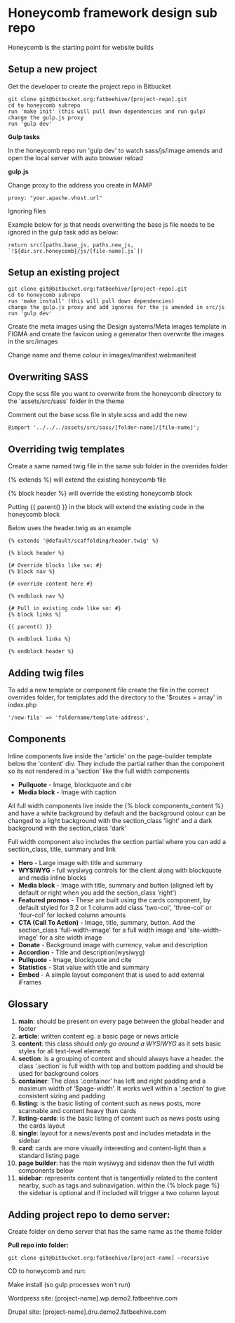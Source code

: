 Honeycomb framework design sub repo
===================================

Honeycomb is the starting point for website builds

Setup a new project
-------------------

Get the developer to create the project repo in Bitbucket

	git clone git@bitbucket.org:fatbeehive/[project-repo].git
	cd to honeycomb subrepo
	run 'make init' (this will pull down dependencies and run gulp)
	change the gulp.js proxy
	run 'gulp dev'

**Gulp tasks**

In the honeycomb repo run 'gulp dev' to watch sass/js/image amends and
open the local server with auto browser reload

**gulp.js**

Change proxy to the address you create in MAMP

	proxy: "your.apache.vhost.url"

Ignoring files

Example below for js that needs overwriting the base js file needs to be
ignored in the gulp task add as below:

	return src([paths.base_js, paths.new_js, `!${dir.src.honeycomb}/js/[file-name].js`])

Setup an existing project
-------------------------

	git clone git@bitbucket.org:fatbeehive/[project-repo].git
	cd to honeycomb subrepo
	run 'make install' (this will pull down dependencies)
	change the gulp.js proxy and add ignores for the js amended in src/js
	run 'gulp dev'

Create the meta images using the Design systems/Meta images template in
FIGMA and create the favicon using a generator then overwrite the images
in the src/images

Change name and theme colour in images/manifest.webmanifest

Overwriting SASS
----------------

Copy the scss file you want to overwrite from the honeycomb directory to
the 'assets/src/sass' folder in the theme

Comment out the base scss file in style.scss and add the new

	@import '../../../assets/src/sass/[folder-name]/[file-name]';

Overriding twig templates
-------------------------

Create a same named twig file in the same sub folder in the overrides
folder

{% extends %} will extend the existing honeycomb file

{% block header %} will override the existing honeycomb block

Putting {{ parent() }} in the block will extend the existing code in the
honeycomb block

Below uses the header.twig as an example

	{% extends '@default/scaffolding/header.twig' %}

	{% block header %}

	{# Override blocks like so: #}
	{% block nav %}

	{# override content here #}

	{% endblock nav %}

	{# Pull in existing code like so: #}
	{% block links %}

	{{ parent() }}

	{% endblock links %}

	{% endblock header %}

Adding twig files
-----------------

To add a new template or component file create the file in the correct
overrides folder, for templates add the directory to the '\$routes =
array' in index.php

	'/new-file' => 'foldername/template-address',

Components
----------

Inline components live inside the 'article' on the page-builder template
below the 'content' div. They include the partial rather than the
component so its not rendered in a 'section' like the full width
components

-   **Pullquote** - Image, blockquote and cite
-   **Media block** - Image with caption

All full width components live inside the {% block components\_content
%} and have a white background by default and the background colour can
be changed to a light background with the section\_class 'light' and a
dark background with the section\_class 'dark'

Full width component also includes the section partial where you can add
a section\_class, title, summary and link

-   **Hero** - Large image with title and summary
-   **WYSIWYG** - full wysiwyg controls for the client along with
	blockquote and media inline blocks
-   **Media block** - Image with title, summary and button (aligned left
	by default or right when you add the section\_class 'right')
-   **Featured promos** - These are built using the cards component, by
	default styled for 3,2 or 1 column add class 'two-col', 'three-col'
	or 'four-col' for locked column amounts
-   **CTA (Call To Action)** - Image, title, summary, button. Add the
	section\_class 'full-width-image' for a full width image and
	'site-width-image' for a site width image
-   **Donate** - Background image with currency, value and description
-   **Accordion** - Title and description(wysiwyg)
-   **Pullquote** - Image, blockquote and cite
-   **Statistics** - Stat value with title and summary
-   **Embed** - A simple layout component that is used to add external
	iFrames

Glossary
--------

1.  **main**: should be present on every page between the global header
	and footer
2.  **article**: written content eg. a basic page or news article
3.  **content**: this class should *only go around a WYSIWYG* as it sets
	basic styles for all text-level elements
4.  **section**: is a grouping of content and should always have a
	header. the class ‘.section’ is full width with top and bottom
	padding and should be used for background colors
5.  **container**: The class ‘.container’ has left and right padding and
	a maximum width of ‘\$page-width’. It works well within a ‘.section’
	to give consistent sizing and padding
6.  **listing**: is the basic listing of content such as news posts,
	more scannable and content heavy than cards
7.  **listing-cards**: is the basic listing of content such as news
	posts using the cards layout
8.  **single**: layout for a news/events post and includes metadata in
	the sidebar
9.  **card**: cards are more visually interesting and content-light than
	a standard listing page
10. **page builder**: has the main wysiwyg and sidenav then the full
	width components below
11. **sidebar**: represents content that is tangentially related to the
	content nearby, such as tags and subnavigation. within the {% block
	page %} the sidebar is optional and if included will trigger a two
	column layout

Adding project repo to demo server:
-----------------------------------

Create folder on demo server that has the same name as the theme folder

**Pull repo into folder:**

	git clone git@bitbucket.org:fatbeehive/[project-name] —recursive

CD to honeycomb and run:

Make install (so gulp processes won’t run)

Wordpress site: [project-name].wp.demo2.fatbeehive.com

Drupal site: [project-name].dru.demo2.fatbeehive.com
